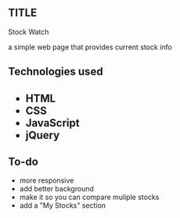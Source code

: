 

<h2>TITLE</h2>
    <p>Stock Watch</p>
       <p> a simple web page that provides current stock info</p>

<h2>Technologies used<h2>
<ul>
    <li>HTML</li>
    <li>CSS</li>
    <li>JavaScript</li>
    <li>jQuery</li>
</ul>

<h2>To-do</h2>
<ul>
    <li>more responsive</li>
    <li>add better background</li>
    <li>make it so you can compare muliple stocks</li>
    <li>add a "My Stocks" section</li>
